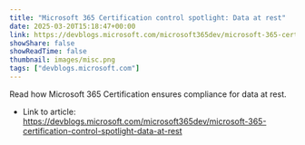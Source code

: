 ```yaml
---
title: "Microsoft 365 Certification control spotlight: Data at rest"
date: 2025-03-20T15:18:47+00:00
link: https://devblogs.microsoft.com/microsoft365dev/microsoft-365-certification-control-spotlight-data-at-rest
showShare: false
showReadTime: false
thumbnail: images/misc.png
tags: ["devblogs.microsoft.com"]
---
```

Read how Microsoft 365 Certification ensures compliance for data at rest.

- Link to article: https://devblogs.microsoft.com/microsoft365dev/microsoft-365-certification-control-spotlight-data-at-rest